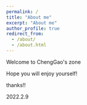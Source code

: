 ```yaml
---
permalink: /
title: "About me"
excerpt: "About me"
author_profile: true
redirect_from: 
  - /about/
  - /about.html
---
```


Welcome to ChengGao's zone

Hope you will enjoy yourself!

thanks!!

2022.2.9
